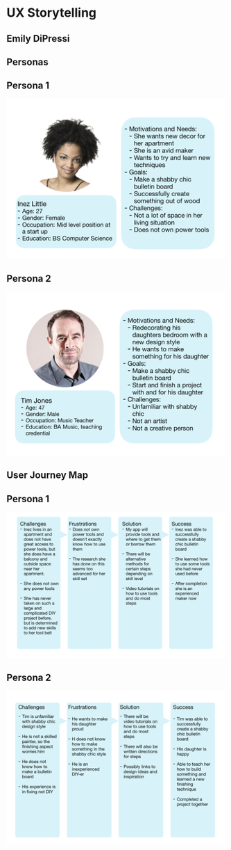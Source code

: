 # UX Storytelling

## Emily DiPressi 

## Personas 

## Persona 1 
![InezPersona](Inezpersona.png) 

## Persona 2 
![TimPersona](timpersona.png) 

## User Journey Map 

## Persona 1
![InezJourney](inezjourney.png)

## Persona 2
![TimJourney](timjourney.png) 

